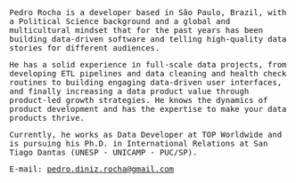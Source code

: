 <samp>
	
Pedro Rocha is a developer based in São Paulo, Brazil, with a Political Science background and a global and multicultural mindset that for the past years has been building data-driven software and telling high-quality data stories for different audiences.

He has a solid experience in full-scale data projects, from developing ETL pipelines and data cleaning and health check routines to building engaging data-driven user interfaces, and finally increasing a data product value through product-led growth strategies. He knows the dynamics of product development and has the expertise to make your data products thrive.

Currently, he works as Data Developer at TOP Worldwide and is pursuing his Ph.D. in International Relations at San Tiago Dantas (UNESP - UNICAMP - PUC/SP).

E-mail: pedro.diniz.rocha@gmail.com

</samp>
